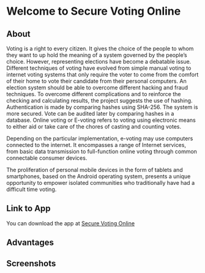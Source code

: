 # Welcome to Secure Voting Online

## About

Voting is a right to every citizen. It gives the choice of the people to whom they want to up hold the meaning of a system governed by the people’s choice. However, representing elections have become a debatable issue. Different techniques of voting have evolved from simple manual voting to internet voting systems that only require the voter to come from the comfort of their home to vote their candidate from their personal computers. An election system should be able to overcome different hacking and fraud techniques. To overcome different complications and to reinforce the checking and calculating results, the project suggests the use of hashing. Authentication is made by comparing hashes using SHA-256. The system is more secured. Vote can be audited later by comparing hashes in a database.
Online voting or E-voting refers to voting using electronic means to either aid or take care of the chores of casting and counting votes.

Depending on the particular implementation, e-voting may use computers connected to the internet. It encompasses a range of Internet services, from basic data transmission to full-function online voting through common connectable consumer devices.

The proliferation of personal mobile devices in the form of tablets and smartphones, based on the Android operating system, presents a unique opportunity to empower isolated communities who traditionally have had a difficult time voting.

## Link to App

You can download the app at [Secure Voting Online]()

## Advantages

## Screenshots
